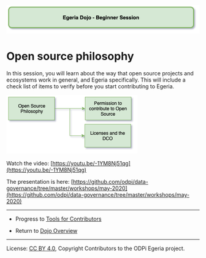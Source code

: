 <!-- SPDX-License-Identifier: CC-BY-4.0 -->
<!-- Copyright Contributors to the ODPi Egeria project 2020. -->

![Green - Beginner sessions](egeria-dojo-session-coding-green-beginner-session.png)

# Open source philosophy

In this session, you will learn about the way that open source projects and ecosystems work in general,
and Egeria specifically.
This will include a check list of items to verify before you start contributing to Egeria.

![Open Source Philosophy](egeria-dojo-day-2-1-open-source-philosophy.png)


Watch the video: [https://youtu.be/-1YM8Nj51qg](https://youtu.be/-1YM8Nj51qg)

The presentation is here: [https://github.com/odpi/data-governance/tree/master/workshops/may-2020](https://github.com/odpi/data-governance/tree/master/workshops/may-2020)

----
* Progress to [Tools for Contributors](egeria-dojo-day-2-2-tools-for-contributors.md)

* Return to [Dojo Overview](.)

----
License: [CC BY 4.0](https://creativecommons.org/licenses/by/4.0/),
Copyright Contributors to the ODPi Egeria project.